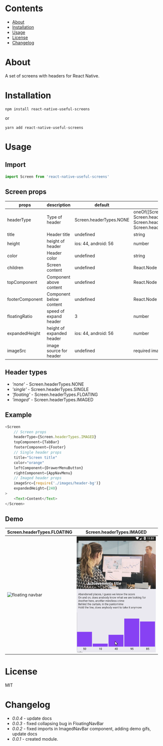 # Contents
* [About](#about)
* [Installation](#installation)
* [Usage](#usage)
* [License](#license)
* [Changelog](#changelog)

# About
A set of screens with headers for React Native.

# Installation

```
npm install react-native-useful-screens
```
or 
```
yarn add react-native-useful-screens
```

# Usage

## Import
```javascript
import Screen from 'react-native-useful-screens'
```

## Screen props
| props           | description             | default                 | type |   headerType   |
|-----------------|-------------------------|-------------------------|------|----------------|
| headerType      | Type of header          | Screen.headerTypes.NONE | oneOf([Screen.headerTypes.NONE, Screen.headerTypes.SINGLE, Screen.headerTypes.FLOATING, Screen.headerTypes.IMAGED]) | all |
| title           | Header title            | undefined               | string  | all |
| height          | height of header        | ios: 44, android: 56    | number | all |
| color           | Header color            | undefined               | string   | all |
| children        | Screen content          | undefined               | React.Node | all |
| topComponent    | Component above content | undefined               | React.Node | all |
| footerComponent | Component below content | undefined               | React.Node | all |
| floatingRatio   | speed of expand header    | 3  | number | 'floating' |
| expandedHeight  | height of expanded header | ios: 44, android: 56  | number | 'imaged' |
| imageSrc        | image source for header   | undefined  | required image | 'imaged' |


## Header types
- *'none'* - Screen.headerTypes.NONE
- *'single'* - Screen.headerTypes.SINGLE
- *'floating'* - Screen.headerTypes.FLOATING
- *'imaged'* - Screen.headerTypes.IMAGED

## Example

```javascript
<Screen
	// Screen props
	headerType={Screen.headerTypes.IMAGED}
	topComponent={TabBar}
	footerComponent={Footer}
	// Single header props
	title="Screen title"
	color="orange"
	leftComponent={DrawerMenuButton}
	rightComponent={AppNavMenu}
	// Imaged header props
	imageSrc={require('./images/header-bg')}
	expandedHeight={240}
>
	<Text>Content</Text>
</Screen>
```

## Demo

| Screen.headerTypes.FLOATING | Screen.headerTypes.IMAGED |
| ------------- |:-------------:|
| ![floating navbar](/demo/floating.gif "headerType={Screen.headerTypes.FLOATING}") |  ![imaged navbar](/demo/imaged.gif "headerType={Screen.headerTypes.IMAGED}") |

# License

MIT

# Changelog

- *0.0.4* - update docs
- *0.0.3* - fixed collapsing bug in FloatingNavBar
- *0.0.2* - fixed imports in ImagedNavBar component, adding demo gifs, update docs
- *0.0.1* - created module.